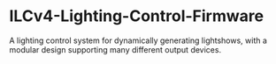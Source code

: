 ILCv4-Lighting-Control-Firmware
===============================

A lighting control system for dynamically generating lightshows, with a modular design supporting many different output devices.